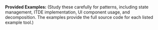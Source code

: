 **Provided Examples:** (Study these carefully for patterns, including state management, ITDE implementation, UI component usage, and decomposition. The examples provide the full source code for each listed example tool.)
